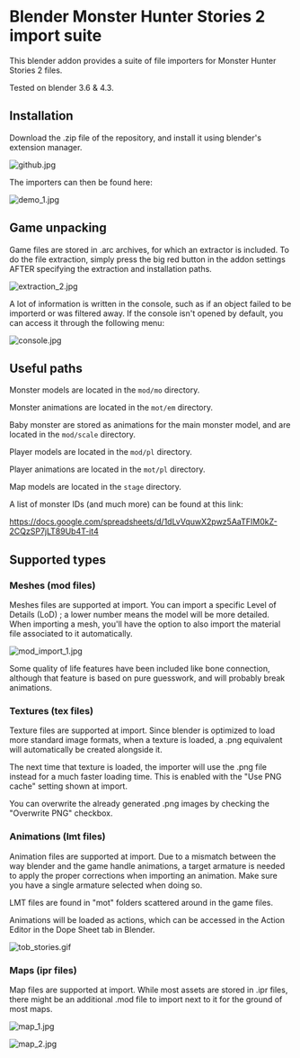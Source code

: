 # Blender Monster Hunter Stories 2 import suite

This blender addon provides a suite of file importers for Monster Hunter Stories 2 files.

Tested on blender 3.6 & 4.3.

## Installation

Download the .zip file of the repository, and install it using blender's extension manager.

![github.jpg](images/github.jpg)

The importers can then be found here:

![demo_1.jpg](images/demo_1.jpg)

## Game unpacking

Game files are stored in .arc archives, for which an extractor is included. To do the file extraction, simply press the big red button in the addon settings AFTER specifying the extraction and installation paths.

![extraction_2.jpg](images/extraction_2.jpg)

A lot of information is written in the console, such as if an object failed to be importerd or was filtered away. If the console isn't opened by default, you can access it through the following menu:

![console.jpg](images/console.jpg)

## Useful paths

Monster models are located in the `mod/mo` directory.

Monster animations are located in the `mot/em` directory.

Baby monster are stored as animations for the main monster model, and are located in the `mod/scale` directory.

Player models are located in the `mod/pl` directory.

Player animations are located in the `mot/pl` directory.

Map models are located in the `stage` directory.

A list of monster IDs (and much more) can be found at this link:

https://docs.google.com/spreadsheets/d/1dLvVquwX2pwz5AaTFIM0kZ-2CQzSP7jLT89Ub4T-it4

## Supported types

### Meshes (mod files)

Meshes files are supported at import. You can import a specific Level of Details (LoD) ; a lower number means the model will be more detailed. When importing a mesh, you'll have the option to also import the material file associated to it automatically.

![mod_import_1.jpg](images/mod_import_1.jpg)

Some quality of life features have been included like bone connection, although that feature is based on pure guesswork, and will probably break animations.

### Textures (tex files)

Texture files are supported at import. Since blender is optimized to load more standard image formats, when a texture is loaded, a .png equivalent will automatically be created alongside it.

The next time that texture is loaded, the importer will use the .png file instead for a much faster loading time. This is enabled with the "Use PNG cache" setting shown at import.

You can overwrite the already generated .png images by checking the "Overwrite PNG" checkbox.

### Animations (lmt files)

Animation files are supported at import. Due to a mismatch between the way blender and the game handle animations, a target armature is needed to apply the proper corrections when importing an animation. Make sure you have a single armature selected when doing so.

LMT files are found in "mot" folders scattered around in the game files.

Animations will be loaded as actions, which can be accessed in the Action Editor in the Dope Sheet tab in Blender.

![tob_stories.gif](images/tob_stories.gif)

### Maps (ipr files)

Map files are supported at import. While most assets are stored in .ipr files, there might be an additional .mod file to import next to it for the ground of most maps.

![map_1.jpg](images/map_1.jpg)

![map_2.jpg](images/map_2.jpg)

